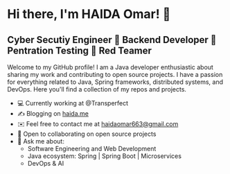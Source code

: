 # Hi there, I'm HAIDA Omar! 👋
## Cyber Secutiy Engineer 🔹 Backend Developer 🔹 Pentration Testing 🔹 Red Teamer

Welcome to my GitHub profile! I am a Java developer enthusiastic about sharing my work and contributing to open source projects. I have a passion for everything related to Java, Spring frameworks, distributed systems, and DevOps. Here you'll find a collection of my repos and projects.

- 💻 Currently working at @Transperfect
- ✍️ Blogging on [haida.me](https://haida.me)
- ✉️ Feel free to contact me at haidaomar663@gmail.com
- 🤝 Open to collaborating on open source projects
- 💬 Ask me about:
  - Software Engineering and Web Development
  - Java ecosystem: Spring | Spring Boot | Microservices
  - DevOps & AI
